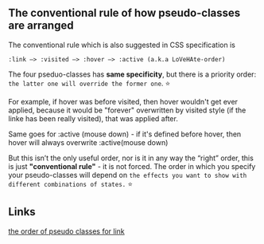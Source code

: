 ## The conventional rule of how pseudo-classes are arranged

The conventional rule which is also suggested in CSS specification is
```
:link —> :visited —> :hover —> :active (a.k.a LoVeHAte-order)
```

The four pseduo-classes has **same specificity**, but there is a priority order: `the latter one will override the former one`. :star:

For example, if hover was before visited, then hover wouldn't get ever applied, because it would be "forever" overwritten by visited style (if the linke has been really visited), that was applied after.

Same goes for :active (mouse down) - if it's defined before hover, then hover will always overwrite :active(mouse down)


But this isn’t the only useful order, nor is it in any way the “right” order, this is just **"conventional rule"** - it is not forced. The order in which you specify your pseudo-classes will depend on `the effects you want to show with different combinations of states.` :star:

## Links

[the order of pseudo classes for link](https://stackoverflow.com/questions/43118678/why-must-ahover-come-after-alink-and-avisited-in-the-css)
